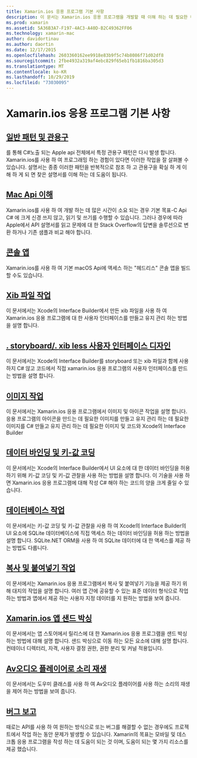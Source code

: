 ```yaml
---
title: Xamarin.ios 응용 프로그램 기본 사항
description: 이 문서는 Xamarin.ios 응용 프로그램을 개발할 때 이해 하는 데 필요한 다양 한 개념을 설명 하는 가이드로 연결 됩니다.
ms.prod: xamarin
ms.assetid: 5A36B3A7-F197-4AC3-A40D-B2C49362FF06
ms.technology: xamarin-mac
author: davidortinau
ms.author: daortin
ms.date: 12/17/2015
ms.openlocfilehash: 2603360162ee9918e83b9f5c74b8086f71d02df8
ms.sourcegitcommit: 2fbe4932a319af4ebc829f65eb1fb1816ba305d3
ms.translationtype: MT
ms.contentlocale: ko-KR
ms.lasthandoff: 10/29/2019
ms.locfileid: "73030095"
---
```

# <a name="xamarinmac-application-fundamentals"></a>Xamarin.ios 응용 프로그램 기본 사항

## <a name="common-patterns-and-idiomsmacapp-fundamentalspatternsmd"></a>[일반 패턴 및 관용구](~/mac/app-fundamentals/patterns.md)

를 통해 C#노출 되는 Apple api 전체에서 특정 관용구 패턴은 다시 발생 합니다. Xamarin.ios를 사용 하 여 프로그래밍 하는 경험이 있다면 이러한 작업을 잘 살펴볼 수 있습니다. 설명서는 종종 이러한 패턴을 반복적으로 참조 하 고 관용구을 확실 하 게 이해 하 게 되 면 찾은 설명서를 이해 하는 데 도움이 됩니다.

## <a name="understanding-mac-apismacapp-fundamentalsmac-apismd"></a>[Mac Api 이해](~/mac/app-fundamentals/mac-apis.md)

Xamarin.ios를 사용 하 여 개발 하는 데 많은 시간이 소요 되는 경우 기본 목표-C Api C# 에 크게 신경 쓰지 않고, 읽기 및 쓰기를 수행할 수 있습니다. 그러나 경우에 따라 Apple에서 API 설명서를 읽고 문제에 대 한 Stack Overflow의 답변을 솔루션으로 변환 하거나 기존 샘플과 비교 해야 합니다.

## <a name="console-appsmacapp-fundamentalsconsolemd"></a>[콘솔 앱](~/mac/app-fundamentals/console.md)

Xamarin.ios를 사용 하 여 기본 macOS Api에 액세스 하는 "헤드리스" 콘솔 앱을 빌드할 수도 있습니다.

## <a name="working-with-xib-filesmacapp-fundamentalsxibmd"></a>[Xib 파일 작업](~/mac/app-fundamentals/xib.md)

이 문서에서는 Xcode의 Interface Builder에서 만든 xib 파일을 사용 하 여 Xamarin.ios 응용 프로그램에 대 한 사용자 인터페이스를 만들고 유지 관리 하는 방법을 설명 합니다.

## <a name="storyboardxib-less-user-interface-designmacapp-fundamentalsxibless-uimd"></a>[. storyboard/. xib less 사용자 인터페이스 디자인](~/mac/app-fundamentals/xibless-ui.md)

이 문서에서는 Xcode의 Interface Builder를 storyboard 또는 xib 파일과 함께 사용 하지 C# 않고 코드에서 직접 xamarin.ios 응용 프로그램의 사용자 인터페이스를 만드는 방법을 설명 합니다.

## <a name="working-with-imagesmacapp-fundamentalsimagemd"></a>[이미지 작업](~/mac/app-fundamentals/image.md)

이 문서에서는 Xamarin.ios 응용 프로그램에서 이미지 및 아이콘 작업을 설명 합니다. 응용 프로그램의 아이콘을 만드는 데 필요한 이미지를 만들고 유지 관리 하는 데 필요한 이미지를 C# 만들고 유지 관리 하는 데 필요한 이미지 및 코드와 Xcode의 Interface Builder

## <a name="data-binding-and-key-value-codingmacapp-fundamentalsdatabindingmd"></a>[데이터 바인딩 및 키-값 코딩](~/mac/app-fundamentals/databinding.md)

이 문서에서는 Xcode의 Interface Builder에서 UI 요소에 대 한 데이터 바인딩을 허용 하기 위해 키-값 코딩 및 키-값 관찰을 사용 하는 방법을 설명 합니다. 이 기술을 사용 하면 Xamarin.ios 응용 프로그램에 대해 작성 C# 해야 하는 코드의 양을 크게 줄일 수 있습니다. 

## <a name="working-with-databasesmacapp-fundamentalsdatabasesmd"></a>[데이터베이스 작업](~/mac/app-fundamentals/databases.md)

이 문서에서는 키-값 코딩 및 키-값 관찰을 사용 하 여 Xcode의 Interface Builder의 UI 요소에 SQLite 데이터베이스에 직접 액세스 하는 데이터 바인딩을 허용 하는 방법을 설명 합니다. SQLite.NET ORM을 사용 하 여 SQLite 데이터에 대 한 액세스를 제공 하는 방법도 다룹니다.

## <a name="working-with-copy-and-pastemacapp-fundamentalscopy-pastemd"></a>[복사 및 붙여넣기 작업](~/mac/app-fundamentals/copy-paste.md)

이 문서에서는 Xamarin.ios 응용 프로그램에서 복사 및 붙여넣기 기능을 제공 하기 위해 대지의 작업을 설명 합니다. 여러 앱 간에 공유할 수 있는 표준 데이터 형식으로 작업 하는 방법과 앱에서 제공 하는 사용자 지정 데이터를 지 원하는 방법을 보여 줍니다.

## <a name="sandboxing-a-xamarinmac-appmacapp-fundamentalssandboxingmd"></a>[Xamarin.ios 앱 샌드 박싱](~/mac/app-fundamentals/sandboxing.md)

이 문서에서는 앱 스토어에서 릴리스에 대 한 Xamarin.ios 응용 프로그램을 샌드 박싱 하는 방법에 대해 설명 합니다. 샌드 박싱으로 이동 하는 모든 요소에 대해 설명 합니다. 컨테이너 디렉터리, 자격, 사용자 결정 권한, 권한 분리 및 커널 적용입니다.

## <a name="playing-sound-with-avaudioplayermacapp-fundamentalssoundsmd"></a>[Av오디오 플레이어로 소리 재생](~/mac/app-fundamentals/sounds.md)

이 문서에서는 도우미 클래스를 사용 하 여 Av오디오 플레이어를 사용 하는 소리의 재생을 제어 하는 방법을 보여 줍니다.

## <a name="reporting-bugsmacapp-fundamentalstroubleshootingmd"></a>[버그 보고](~/mac/app-fundamentals/troubleshooting.md)

때로는 API를 사용 하 여 원하는 방식으로 또는 버그를 해결할 수 없는 경우에도 프로젝트에서 작업 하는 동안 문제가 발생할 수 있습니다. Xamarin의 목표는 모바일 및 데스크톱 응용 프로그램을 작성 하는 데 도움이 되는 것 이며, 도움이 되는 몇 가지 리소스를 제공 했습니다.
